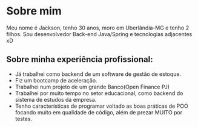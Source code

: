 # Sobre mim 
Meu nome é Jackson, tenho 30 anos, moro em Uberlândia-MG e tenho 2 filhos.
Sou desenvolvedor Back-end Java/Spring e tecnologias adjacentes xD

## Sobre minha experiência profissional:
- Já trabalhei como backend de um software de gestão de estoque.
- Fiz um bootcamp de aceleração.
- Trabalhei num projeto de um grande Banco(Open Finance PJ)
- Trabalhei por muito tempo no setor educacional, como backend do sistema de estudos da empresa.
- Tenho características de programar voltado as boas práticas de POO focando muito em qualidade de código, além de prezar MUITO por testes.

<!--
**jaacksonalves/jaacksonalves** is a ✨ _special_ ✨ repository because its `README.md` (this file) appears on your GitHub profile.

Here are some ideas to get you started:

- 🔭 I’m currently working on ...
- 🌱 I’m currently learning ...
- 👯 I’m looking to collaborate on ...
- 🤔 I’m looking for help with ...
- 💬 Ask me about ...
- 📫 How to reach me: ...
- 😄 Pronouns: ...
- ⚡ Fun fact: ...
-->
